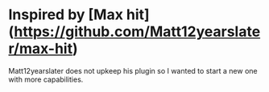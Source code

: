 # Inspired by [Max hit] (https://github.com/Matt12yearslater/max-hit)
Matt12yearslater does not upkeep his plugin so I wanted to start a new one with more capabilities.
